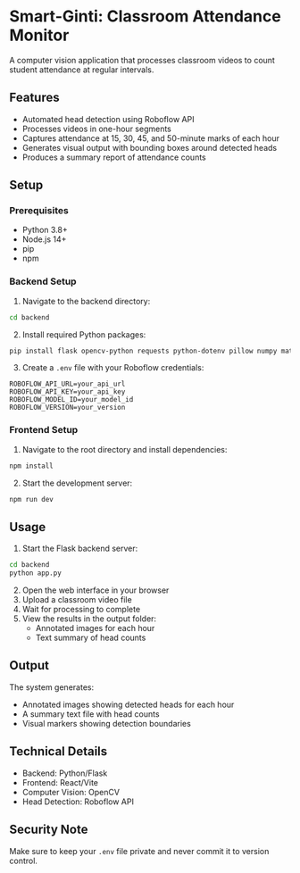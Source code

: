 # Smart-Ginti: Classroom Attendance Monitor

A computer vision application that processes classroom videos to count student attendance at regular intervals.

## Features

- Automated head detection using Roboflow API
- Processes videos in one-hour segments
- Captures attendance at 15, 30, 45, and 50-minute marks of each hour
- Generates visual output with bounding boxes around detected heads
- Produces a summary report of attendance counts

## Setup

### Prerequisites
- Python 3.8+
- Node.js 14+
- pip
- npm

### Backend Setup
1. Navigate to the backend directory:
```bash
cd backend
```

2. Install required Python packages:
```bash
pip install flask opencv-python requests python-dotenv pillow numpy matplotlib
```

3. Create a `.env` file with your Roboflow credentials:
```
ROBOFLOW_API_URL=your_api_url
ROBOFLOW_API_KEY=your_api_key
ROBOFLOW_MODEL_ID=your_model_id
ROBOFLOW_VERSION=your_version
```

### Frontend Setup
1. Navigate to the root directory and install dependencies:
```bash
npm install
```

2. Start the development server:
```bash
npm run dev
```

## Usage

1. Start the Flask backend server:
```bash
cd backend
python app.py
```

2. Open the web interface in your browser
3. Upload a classroom video file
4. Wait for processing to complete
5. View the results in the output folder:
   - Annotated images for each hour
   - Text summary of head counts

## Output

The system generates:
- Annotated images showing detected heads for each hour
- A summary text file with head counts
- Visual markers showing detection boundaries

## Technical Details

- Backend: Python/Flask
- Frontend: React/Vite
- Computer Vision: OpenCV
- Head Detection: Roboflow API

## Security Note

Make sure to keep your `.env` file private and never commit it to version control.
